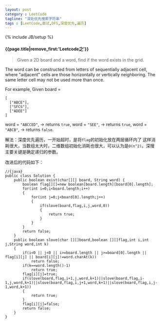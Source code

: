 ```yaml
---
layout: post
category : LeetCode
tagline: "深处优先搜索字符串"
tags : [LeetCode,面试,DFS,深度优先,遍历]
---
```

{% include JB/setup %}

<h4>{{page.title|remove_first:'Leetcode之'}}</h4>

>  Given a 2D board and a word, find if the word exists in the grid.
>
The word can be constructed from letters of sequentially adjacent cell, where "adjacent" cells are those horizontally or vertically neighboring. The same letter cell may not be used more than once.
>
For example,
Given board =
>
	[
	  ["ABCE"],
	  ["SFCS"],
	  ["ADEE"]
	]
>
word = `"ABCCED"`, -> returns `true`,
word = `"SEE"`, -> returns `true`,
word = `"ABCB"`, -> returns `false`.

解法：深度优先遍历，一开始超时，是将`flag`的初始化放在两层循环内了
这样消耗很大，当数组太大时，二维数组初始化消耗也很大，可以认为是`O(n^2)`。深搜主要关键是确定递归的参数。

改进后的代码如下：
		
	//{java}
	public class Solution {
	    public boolean exist(char[][] board, String word) {   
	        boolean flag[][]=new boolean[board.length][board[0].length];
	        for(int i=0;i<board.length;i++)
	        {
	            for(int j=0;j<board[0].length;j++)
	            {
	                if(slove(board,flag,i,j,word,0))
	                {
	                    return true;
	                }
	            }
	        }
	        return false;
	    }
	    public boolean slove(char [][]board,boolean [][]flag,int i,int j,String word,int k)
	    {
	        if(i<0 || j<0 || i>=board.length || j>=board[0].length || flag[i][j] || board[i][j]!=word.charAt(k))
	            return false;
	        if(k==word.length()-1)
	            return true;
	        flag[i][j]=true;
	        if(slove(board,flag,i+1,j,word,k+1)||slove(board,flag,i-1,j,word,k+1)||slove(board,flag,i,j+1,word,k+1)||slove(board,flag,i,j-1,word,k+1))
	        {
	            return true;
	        }
	        flag[i][j]=false;
	        return false;
	    }
	}